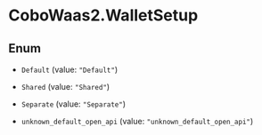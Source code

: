 # CoboWaas2.WalletSetup

## Enum


* `Default` (value: `"Default"`)

* `Shared` (value: `"Shared"`)

* `Separate` (value: `"Separate"`)

* `unknown_default_open_api` (value: `"unknown_default_open_api"`)


